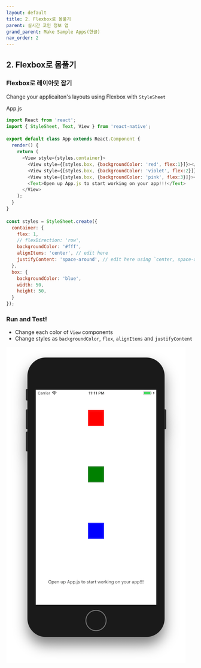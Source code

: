 ```yaml
---
layout: default
title: 2. Flexbox로 몸풀기
parent: 실시간 코인 정보 앱
grand_parent: Make Sample Apps(한글)
nav_order: 2
---
```


## 2. Flexbox로 몸풀기

### Flexbox로 레이아웃 잡기

Change your applicaiton's layouts using Flexbox with `StyleSheet`

App.js

```js
import React from 'react';
import { StyleSheet, Text, View } from 'react-native';

export default class App extends React.Component {
  render() {
    return (
      <View style={styles.container}>
        <View style={[styles.box, {backgroundColor: 'red', flex:1}]}></View>{ /* Delete flex */ }
        <View style={[styles.box, {backgroundColor: 'violet', flex:2}]}></View>{ /* Delete flex */ }
        <View style={[styles.box, {backgroundColor: 'pink', flex:3}]}></View>{ /* Delete flex */ }
        <Text>Open up App.js to start working on your app!!!</Text>
      </View>
    );
  }
}

const styles = StyleSheet.create({
  container: {
    flex: 1,
    // flexDirection: 'row',
    backgroundColor: '#fff',
    alignItems: 'center', // edit here
    justifyContent: 'space-around', // edit here using `center, space-around`
  },
  box: {
    backgroundColor: 'blue',
    width: 50,
    height: 50,
  }
});
```

### Run and Test!

- Change each color of `View` components
- Change styles as `backgroundColor`, `flex`, `alignItems` and `justifyContent`

![flexbox](../images/flexbox.png "flexbox")


<!-- [Source](https://github.com/JeffGuKang/ReactNative-Tutorial/commit/02504e27ab657ef24e0d901b4ee53813a452e63f) -->